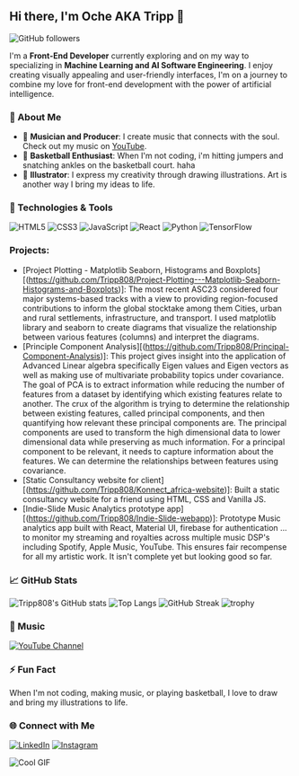 ## Hi there, I'm Oche AKA Tripp 👋

![GitHub followers](https://img.shields.io/github/followers/Tripp808?style=social)

I'm a **Front-End Developer** currently exploring and on my way to specializing in **Machine Learning and AI Software Engineering**. I enjoy creating visually appealing and user-friendly interfaces, I'm on a journey to combine my love for front-end development with the power of artificial intelligence.

### 🌟 About Me
- 🎵 **Musician and Producer**: I create music that connects with the soul. Check out my music on [YouTube](https://www.youtube.com/channel/UCxSOEvKtcbEzrCMUft-_fGg).
- 🏀 **Basketball Enthusiast**: When I'm not coding, i'm hitting jumpers and snatching ankles on the basketball court. haha
- 🎨 **Illustrator**: I express my creativity through drawing illustrations. Art is another way I bring my ideas to life.

### 🚀 Technologies & Tools
![HTML5](https://img.shields.io/badge/-HTML5-E34F26?style=flat-square&logo=html5&logoColor=white)
![CSS3](https://img.shields.io/badge/-CSS3-1572B6?style=flat-square&logo=css3&logoColor=white)
![JavaScript](https://img.shields.io/badge/-JavaScript-F7DF1E?style=flat-square&logo=javascript&logoColor=black)
![React](https://img.shields.io/badge/-React-61DAFB?style=flat-square&logo=react&logoColor=black)
![Python](https://img.shields.io/badge/-Python-3776AB?style=flat-square&logo=python&logoColor=white)
![TensorFlow](https://img.shields.io/badge/-TensorFlow-FF6F00?style=flat-square&logo=tensorflow&logoColor=white)

### Projects:
- [Project Plotting - Matplotlib Seaborn, Histograms and Boxplots][(https://github.com/Tripp808/Project-Plotting---Matplotlib-Seaborn-Histograms-and-Boxplots)]: The most recent ASC23 considered four major systems-based tracks with a view to providing region-focused contributions to inform the global stocktake among them Cities, urban and rural settlements, infrastructure, and transport. I used matplotlib library and seaborn to create diagrams that visualize the relationship between various features (columns) and interpret the diagrams.
- [Principle Component Analysis][(https://github.com/Tripp808/Principal-Component-Analysis)]: This project gives insight into the application of Advanced Linear algebra specifically Eigen values and Eigen vectors as well as making use of multivariate probability topics under covariance. The goal of PCA is to extract information while reducing the number of features from a dataset by identifying which existing features relate to another. The crux of the algorithm is trying to determine the relationship between existing features, called principal components, and then quantifying how relevant these principal components are. The principal components are used to transform the high dimensional data to lower dimensional data while preserving as much information. For a principal component to be relevant, it needs to capture information about the features. We can determine the relationships between features using covariance.
-  [Static Consultancy website for client][(https://github.com/Tripp808/Konnect_africa-website)]: Built a static consultancy website for a friend using HTML, CSS and Vanilla JS.
-  [Indie-Slide Music Analytics prototype app][(https://github.com/Tripp808/Indie-Slide-webapp)]: Prototype Music analytics app built with React, Material UI, firebase for authentication ... to monitor my streaming and royalties across multiple music DSP's including Spotify, Apple Music, YouTube. This ensures fair recompense for all my artistic work. It isn't complete yet but looking good so far.

### 📈 GitHub Stats
![Tripp808's GitHub stats](https://github-readme-stats.vercel.app/api?username=Tripp808&show_icons=true&theme=radical)
![Top Langs](https://github-readme-stats.vercel.app/api/top-langs/?username=Tripp808&layout=compact&theme=radical)
![GitHub Streak](https://github-readme-streak-stats.herokuapp.com/?user=Tripp808&theme=radical)
![trophy](https://github-profile-trophy.vercel.app/?username=Tripp808&theme=onedark)

### 🎵 Music
[![YouTube Channel](https://img.shields.io/badge/-YouTube-FF0000?style=flat-square&logo=youtube&logoColor=white)](https://www.youtube.com/channel/UCxSOEvKtcbEzrCMUft-_fGg)

### ⚡ Fun Fact
When I'm not coding, making music, or playing basketball, I love to draw and bring my illustrations to life.

### 🌐 Connect with Me
[![LinkedIn](https://img.shields.io/badge/-LinkedIn-0077B5?style=flat-square&logo=linkedin&logoColor=white)](https://www.linkedin.com/in/yourusername/)
[![Instagram](https://img.shields.io/badge/-Instagram-E4405F?style=flat-square&logo=instagram&logoColor=white)](https://www.instagram.com/oc_tripp/)

![Cool GIF](https://media.giphy.com/media/v1.Y2lkPTc5MGI3NjExOTB3amd4NG5pZGJmbTZzand6dmRuaWhma3hjNmJxbGQ5ZmZ2OHhybyZlcD12MV9pbnRlcm5hbF9naWZfYnlfaWQmY3Q9Zw/Ze4BXdrjDjygM9Piq0/giphy.gif)


<!--
**Tripp808/Tripp808** is a ✨ _special_ ✨ repository because its `README.md` (this file) appears on your GitHub profile.

Here are some ideas to get you started:

- 🔭 I’m currently working on ...
- 🌱 I’m currently learning ...
- 👯 I’m looking to collaborate on ...
- 🤔 I’m looking for help with ...
- 💬 Ask me about ...
- 📫 How to reach me: ...
- 😄 Pronouns: ...
- ⚡ Fun fact: ...
-->
